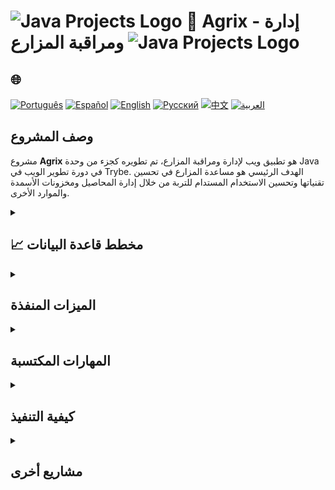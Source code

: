 # <img src="https://cdn-icons-png.flaticon.com/128/226/226777.png" alt="Java Projects Logo" width="42" height="30" /> 🌱 Agrix - إدارة ومراقبة المزارع <img src="https://cdn-icons-png.flaticon.com/128/226/226777.png" alt="Java Projects Logo" width="42" height="30" />

## 🌐 
[![Português](https://img.shields.io/badge/Português-green)](https://github.com/SamuelRocha91/Agrix/blob/main/README.md) 
[![Español](https://img.shields.io/badge/Español-yellow)](https://github.com/SamuelRocha91/Agrix/blob/main/README_es.md) 
[![English](https://img.shields.io/badge/English-blue)](https://github.com/SamuelRocha91/Agrix/blob/main/README_en.md) 
[![Русский](https://img.shields.io/badge/Русский-lightgrey)](https://github.com/SamuelRocha91/Agrix/blob/main/README_ru.md) 
[![中文](https://img.shields.io/badge/中文-red)](https://github.com/SamuelRocha91/Agrix/blob/main/README_ch.md) 
[![العربية](https://img.shields.io/badge/العربية-orange)](https://github.com/SamuelRocha91/Agrix/blob/main/README_ar.md)

## وصف المشروع

مشروع **Agrix** هو تطبيق ويب لإدارة ومراقبة المزارع، تم تطويره كجزء من وحدة Java في دورة تطوير الويب في Trybe. الهدف الرئيسي هو مساعدة المزارع في تحسين تقنياتها وتحسين الاستخدام المستدام للتربة من خلال إدارة المحاصيل ومخزونات الأسمدة والموارد الأخرى.

<details>
<summary><h2>📈 مخطط قاعدة البيانات</h2></summary>

![مخطط قاعدة البيانات](./images/diagrama.png)
</details>

<details>
  <summary><h2>الميزات المنفذة</h2></summary>

  - **المصادقة والتفويض**: التحكم الآمن في الوصول باستخدام Spring Security.
  - **إدارة المزارع والمحاصيل**: مسارات لتسجيل ومراقبة المزارع والمحاصيل والأسمدة.
  - **API REST**: واجهة للتفاعل مع النظام.
  - **إدارة الأخطاء**: معالجة قوية للأخطاء باستخدام Spring Web.
  - **التشغيل في Docker**: إعداد كامل لتشغيل التطبيق في حاويات Docker.
</details>

<details>
  <summary><h2>المهارات المكتسبة</h2></summary>

  - الاستخدام المتقدم لـ **Spring Framework** لبناء تطبيقات آمنة وقوية.
  - تنفيذ **Spring Security** للمصادقة وتفويض المستخدمين.
  - تطوير **API REST** بمسارات CRUD لإدارة الزراعة.
  - التكامل مع **Spring Data JPA** لتخزين البيانات في MySQL.
  - استخدام **Docker** لاحتواء التطبيق وبيئة الاختبار.
  - إنشاء اختبارات الوحدة باستخدام **JUnit**.
</details>

<details>
  <summary><h2>كيفية التنفيذ</h2></summary>
  
  1. **استنساخ المستودع**:
     ```bash
     git clone https://github.com/SamuelRocha91/agrix.git
     ```

  2. **الوصول إلى الدليل**:
     ```bash
     cd agrix
     ```

  3. **التجميع والتشغيل**:
     استخدم Maven لتشغيل المشروع:
     ```bash
     mvn spring-boot:run
     ```

  4. **تشغيل الاختبارات**:
     لتشغيل اختبارات الوحدة:
     ```bash
     mvn test
     ```

  5. **التشغيل مع Docker**:
     قم ببناء وتشغيل حاوية Docker:
     ```bash
     docker compose up
     ```
</details>

<details>
  <summary><h2>مشاريع أخرى</h2></summary>
  
  - 🗳️ [نظام التصويت](https://github.com/SamuelRocha91/sistemaDeVotacao/blob/main/README_ar.md)
  - 🏛️ [محدد المواقع للمتحف](https://github.com/SamuelRocha91/localizadorDeMuseus/blob/main/README_ar.md)
  - 📃 [قواعد التقدم](https://github.com/SamuelRocha91/project_rule_of_progression/blob/main/README_ar.md)
</details>
